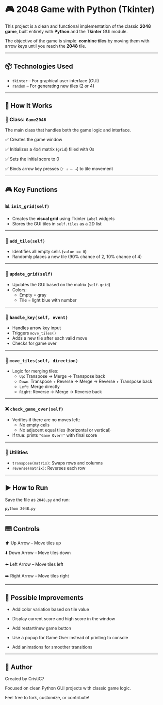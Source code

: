 # 🎮 2048 Game with Python (Tkinter)

This project is a clean and functional implementation of the classic **2048 game**, built entirely with **Python** and the **Tkinter** GUI module.

The objective of the game is simple: **combine tiles** by moving them with arrow keys until you reach the **2048** tile.

---

## 📦 Technologies Used

- `tkinter` – For graphical user interface (GUI)
- `random` – For generating new tiles (2 or 4)

---

## 🚀 How It Works

### 🧱 Class: `Game2048`

The main class that handles both the game logic and interface.

✅ Creates the game window

✅ Initializes a 4x4 matrix (`grid`) filled with 0s

✅ Sets the initial score to 0

✅ Binds arrow key presses (`↑ ↓ ← →`) to tile movement

---

## 🎮 Key Functions

### 📊 `init_grid(self)`

- Creates the **visual grid** using Tkinter `Label` widgets
- Stores the GUI tiles in `self.tiles` as a 2D list

---

### 🎲 `add_tile(self)`

- Identifies all empty cells (`value == 0`)
- Randomly places a new tile (90% chance of 2, 10% chance of 4)

---

### 🔁 `update_grid(self)`

- Updates the GUI based on the matrix (`self.grid`)
- Colors:
  - Empty = gray
  - Tile = light blue with number

---

### 🎯 `handle_key(self, event)`

- Handles arrow key input
- Triggers `move_tiles()`
- Adds a new tile after each valid move
- Checks for game over

---

### 🔄 `move_tiles(self, direction)`

- Logic for merging tiles:
  - `Up`: Transpose → Merge → Transpose back
  - `Down`: Transpose + Reverse → Merge → Reverse + Transpose back
  - `Left`: Merge directly
  - `Right`: Reverse → Merge → Reverse back

---

### ❌ `check_game_over(self)`

- Verifies if there are no moves left:
  - No empty cells
  - No adjacent equal tiles (horizontal or vertical)
- If true: prints `"Game Over!"` with final score

---

### 🧠 Utilities

- `transpose(matrix)`: Swaps rows and columns
- `reverse(matrix)`: Reverses each row

---

## ▶️ How to Run

Save the file as `2048.py` and run:

```bash
python 2048.py
```

---

## ⌨️ Controls
⬆️ Up Arrow – Move tiles up

⬇️ Down Arrow – Move tiles down

⬅️ Left Arrow – Move tiles left

➡️ Right Arrow – Move tiles right

---

## 🔧 Possible Improvements
- Add color variation based on tile value

- Display current score and high score in the window

- Add restart/new game button

- Use a popup for Game Over instead of printing to console

- Add animations for smoother transitions

---

## 👤 Author
Created by CristiC7

Focused on clean Python GUI projects with classic game logic.

Feel free to fork, customize, or contribute!
